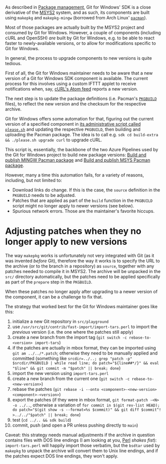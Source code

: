 As described in [Package management](Package-management), Git for Windows' SDK is a close derivative of the [MSYS2](https://msys2.github.io/) system, and as such, its components are built using `makepkg` and `makepkg-mingw` (borrowed from Arch Linux' [`pacman`](https://wiki.archlinux.org/index.php/Pacman)).

Most of those packages are actually built by the MSYS2 project and consumed by Git for Windows. However, a couple of components (including cURL and OpenSSH) _are_ built by Git for Windows, e.g. to be able to react faster to newly-available versions, or to allow for modifications specific to Git for Windows.

In general, the process to upgrade components to new versions is quite tedious.

First of all, the Git for Windows maintainer needs to be aware that a new version of a Git for Windows SDK component is available. The current process for this involves using a custom IFTTT applet to receive notifications when, say, [cURL's Atom feed](https://github.com/curl/curl/tags.atom) reports a new version.

The next step is to update the package definitions (i.e. Pacman's [`PKGBUILD`](https://www.archlinux.org/pacman/PKGBUILD.5.html) files), to reflect the new version and the checksum for the respective archive.

Git for Windows offers some automation for that, figuring out the current version of a specified component in [its administrative script called `please.sh`](https://github.com/git-for-windows/build-extra/blob/master/please.sh) and updating the respective `PKGBUILD`, then building and uploading the Pacman package. The idea is to call e.g. `sdk cd build-extra && ./please.sh upgrade curl` to upgrade cURL.

This script is, essentially, the backbone of the two Azure Pipelines used by the Git for Windows project to build new package versions: [Build and publish MINGW Pacman package](https://dev.azure.com/git-for-windows/git/_build?definitionId=32) and [Build and publish MSYS Pacman package](https://dev.azure.com/git-for-windows/git/_build?definitionId=33).

However, many a time this automation fails, for a variety of reasons, including, but not limited to:

- Download links do change. If this is the case, the `source` definition in the `PKGBUILD` needs to be adjusted.
- Patches that are applied as part of the `build` function in the `PKGBUILD` script might no longer apply to newer versions (see below).
- Spurious network errors. Those are the maintainer's favorite hiccups.

# Adjusting patches when they no longer apply to new versions

The way `makepkg` works is unfortunately not very integrated with Git (as it was invented _before_ Git), therefore the way it works is to specify the URL to the archive (or to the branch in a repository) as `source`, together with any patches needed to compile it in MSYS2. The archive will be unpacked in the `src/` directory automatically, but the patches need to be applied specifically as part of the `prepare` step in the `PKGBUILD`.

When these patches no longer apply after upgrading to a newer version of the component, it can be a challenge to fix that.

The strategy that worked best for the Git for Windows maintainer goes like this:

1. initialize a new Git repository in `src/playground`
2. use `/usr/src/git/contrib/fast-import/import-tars.perl` to import the _previous_ version (i.e. the one where the patches still apply)
3. create a new branch from the import tag (`git switch -c rebase-to-<version> import-tars`)
4. if the patches are actually in mbox format, they can be imported using `git am ../../*.patch`; otherwise they need to be manually applied and committed (something like `srcdir=../..; grep "patch -p" $srcdir/PKGBUILD | while read line; do patch="${line##*/}" && eval "$line" && git commit -m "$patch" || break; done`)
5. import the new version using `import-tars.perl`
6. create a new branch from the current one (`git switch -c rebase-to-<new-version>`)
7. rebase the patches (`git rebase -i --onto <component>-<new-version> <component>-<version>`)
8. export the patches (if they were in mbox format, `git format-patch -<N> -o ../..`, otherwise a variation of `for commit in $(git rev-list HEAD); do patch="$(git show -s --format=%s $commit)" && git diff $commit^! >../../"$patch" || break; done`)
9. test (`cd ../.. && sdk build`)
10. commit, push (and open a PR unless pushing directly to `main`)

Caveat: this strategy needs manual adjustments if the archive in question contains files with DOS line endings (I am looking at you, [Perl](https://github.com/git-for-windows/git/wiki/Upgrading-the-%60perl%60-component-to-a-new-version) _shakes fist_): `import-tars.perl` will happily import those verbatim, but the `bsdtar` used by `makepkg` to unpack the archive will convert them to Unix line endings, and if the patches expect DOS line endings, they won't apply.